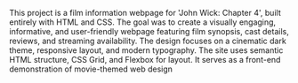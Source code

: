 This project is a film information webpage for 'John Wick: Chapter 4', built entirely with HTML and CSS. The goal was to create a visually engaging, informative, and user-friendly webpage featuring film synopsis, cast details, reviews, and streaming availability. The design focuses on a cinematic dark theme, responsive layout, and modern typography. The site uses semantic HTML structure, CSS Grid, and Flexbox for layout. It serves as a front-end demonstration of movie-themed web design
